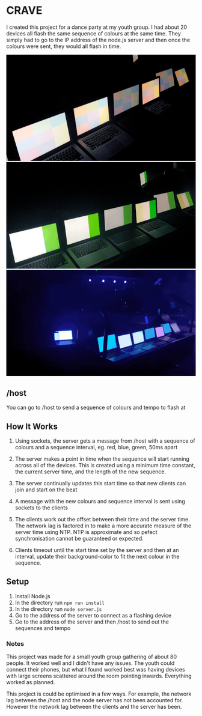 # CRAVE
I created this project for a dance party at my youth group. I had about 20 devices all flash the same sequence of colours at the same time. They simply had to go to the IP address of the node.js server and then once the colours were sent, they would all flash in time.

![Demonstration 1](gifs/color-grid.gif "Demonstration of color table")
![Demonstration 2](gifs/columns.gif "Demonstration of columns")
![Demonstration 3](gifs/full.gif "Demonstration with full lightshow")

## /host
You can go to /host to send a sequence of colours and tempo to flash at

## How It Works

1. Using sockets, the server gets a message from /host with a sequence of colours and a sequence interval, eg. red, blue, green, 50ms apart
2. The server makes a point in time when the sequence will start running across all of the devices. This is created using a minimum time constant, the current server time, and the length of the new sequence.
3. The server continually updates this start time so that new clients can join and start on the beat
4. A message with the new colours and sequence interval is sent using sockets to the clients

5. The clients work out the offset between their time and the server time. The network lag is factored in to make a more accurate measure of the server time using NTP. NTP is approximate and so pefect synchronisation cannot be guaranteed or expected.
6. Clients timeout until the start time set by the server and then at an interval, update their background-color to fit the next colour in the sequence.

## Setup

1. Install Node.js
2. In the directory run ```npm run install```
3. In the directory run ```node server.js```
4. Go to the address of the server to connect as a flashing device
5. Go to the address of the server and then /host to send out the sequences and tempo

### Notes
This project was made for a small youth group gathering of about 80 people. It worked well and I didn't have any issues. The youth could connect their phones, but what I found worked best was having devices with large screens scattered around the room pointing inwards. Everything worked as planned.

This project is could be optimised in a few ways. For example, the network lag between the /host and the node server has not been accounted for. However the network lag between the clients and the server has been.




